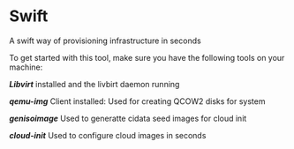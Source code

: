 # Swift

A swift way of provisioning infrastructure in seconds

To get started with this tool, make sure you have the following tools on your machine:

***Libvirt*** installed and the livbirt daemon running

***qemu-img*** Client installed: Used for creating QCOW2 disks for system

***genisoimage*** Used to generatte cidata seed images for cloud init

***cloud-init*** Used to configure cloud images in seconds